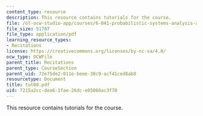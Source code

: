 ```yaml
---
content_type: resource
description: This resource contains tutorials for the course.
file: /ol-ocw-studio-app/courses/6-041-probabilistic-systems-analysis-and-applied-probability-spring-2006/7215a2ccdea61fae26dce05066ac3f70_tut08.pdf
file_size: 51787
file_type: application/pdf
learning_resource_types:
- Recitations
license: https://creativecommons.org/licenses/by-nc-sa/4.0/
ocw_type: OCWFile
parent_title: Recitations
parent_type: CourseSection
parent_uid: 72e75de2-011e-beee-30c9-acf41ced8ab8
resourcetype: Document
title: tut08.pdf
uid: 7215a2cc-dea6-1fae-26dc-e05066ac3f70
---
```

This resource contains tutorials for the course.